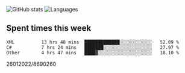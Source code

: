![GitHub stats](https://github-readme-stats.vercel.app/api?username=emipa606&theme=github_dark&show_icons=true) 
![Languages](https://github-readme-stats.vercel.app/api/top-langs/?username=emipa606&theme=github_dark&layout=compact)

## Spent times this week
<!--START_SECTION:waka-->

```text
XML          13 hrs 48 mins  █████████████░░░░░░░░░░░░   52.09 %
C#           7 hrs 24 mins   ███████░░░░░░░░░░░░░░░░░░   27.97 %
Other        4 hrs 47 mins   ████▓░░░░░░░░░░░░░░░░░░░░   18.10 %
```

<!--END_SECTION:waka-->


26012022/8690260
